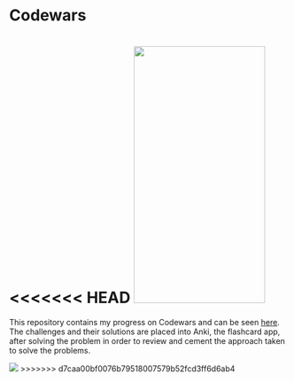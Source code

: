 # Codewars

<<<<<<< HEAD
<img src="https://github.com/elliottthomlison/Codewars/codewarsProgress.png" class="center" width=237px height=465px/>
=======
This repository contains my progress on Codewars and can be seen <a href="https://www.codewars.com/users/elliottthomlison">here</a>. The challenges and their solutions are placed into Anki, the flashcard app, after solving the problem in order to review and cement the approach taken to solve the problems.


<img src="https://github.com/elliottthomlison/Codewars/blob/master/codewarsProgress.png" class="center"/>
>>>>>>> d7caa00bf0076b79518007579b52fcd3ff6d6ab4
